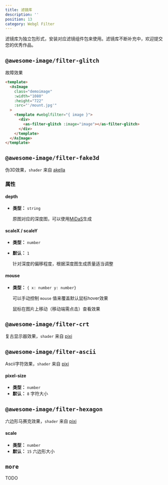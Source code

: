 ```yaml
---
title: 滤镜库
description: ''
position: 13
category: Webgl Filter
---
```

滤镜库为独立包形式，安装对应滤镜组件包来使用。滤镜库不断补充中，欢迎提交您的优秀作品。

## `@awesome-image/filter-glitch`
故障效果

<Banner></Banner>

```html
<template>
  <AsImage
    class="demoimage"
    :width="1080"
    :height="722"
    :src="'/mount.jpg'"
  >
    <template #webglfilter="{ image }">
      <div>
        <as-filter-glitch :image="image"></as-filter-glitch>
      </div>
    </template>
  </AsImage>
</template>
```

## `@awesome-image/filter-fake3d`
伪3D效果，`shader` 来自 [akella](https://github.com/akella/fake3d)

<code-sandbox :src="'https://codesandbox.io/embed/image-filter-fake3d-0673d4?fontsize=14&hidenavigation=1&theme=dark'"></code-sandbox>

### 属性

#### depth
- **类型：** `string`

  原图对应的深度图，可以使用[MiDaS](https://huggingface.co/spaces/pytorch/MiDaS)生成
#### scaleX / scaleY
- **类型：** `number`
- **默认：** `1`

  针对深度的偏移程度，根据深度图生成质量适当调整

#### mouse
- **类型：** `{ x: number y: number}`

  可以手动控制 `mouse` 值来覆盖默认鼠标hover效果

  鼠标在图片上移动（移动端需点击）查看效果



## `@awesome-image/filter-crt`
复古显示器效果，`shader` 来自 [pixi](https://github.com/pixijs/filters)

<code-sandbox :src="'https://codesandbox.io/embed/image-filter-crt-ier9bu?fontsize=14&hidenavigation=1&theme=dark'"></code-sandbox>

## `@awesome-image/filter-ascii`
Ascii字符效果，`shader` 来自 [pixi](https://github.com/pixijs/filters)

<code-sandbox :src="'https://codesandbox.io/embed/image-filter-ascii-dpotsq?fontsize=14&hidenavigation=1&theme=dark'"></code-sandbox>

#### pixel-size
- **类型：** `number`
- **默认：** `8`
  字符大小


## `@awesome-image/filter-hexagon`
  六边形马赛克效果，`shader` 来自 [pixi](https://github.com/pixijs/filters)

<code-sandbox :src="'https://codesandbox.io/embed/image-filter-hexagon-7jz4tt?fontsize=14&hidenavigation=1&theme=dark'"></code-sandbox>

#### scale
- **类型：** `number`
- **默认：** `15`
  六边形大小


## `more`
TODO
